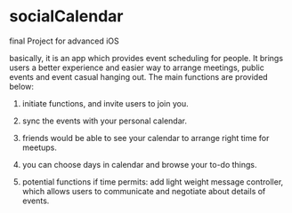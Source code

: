 # socialCalendar
final Project for advanced iOS

basically, it is an app which provides event scheduling for people. It brings users a better experience 
and easier way to arrange meetings, public events and event casual hanging out. 
The main functions are provided below:
1.  initiate functions, and invite users to join you. 
2.  sync the events with your personal calendar. 
3.  friends would be able to see your calendar to arrange right time for meetups. 
4.  you can choose days in calendar and browse your to-do things.

5.  potential functions if time permits: add light weight message controller, which allows users to communicate and negotiate about 
details of events. 
